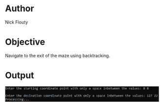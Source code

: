 # Author
Nick Flouty

# Objective
Navigate to the exit of the maze using backtracking.

# Output
![](/Capture.png)
